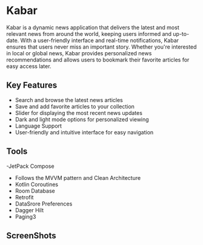 # Kabar

Kabar is a dynamic news application that delivers the latest and most relevant news from around the world, keeping users informed and up-to-date. With a user-friendly interface and real-time notifications, Kabar ensures that users never miss an important story. Whether you're interested in local or global news, Kabar provides personalized news recommendations and allows users to bookmark their favorite articles for easy access later.
## Key Features

- Search and browse the latest news articles
- Save and add favorite articles to your collection
- Slider for displaying the most recent news updates
- Dark and light mode options for personalized viewing
- Language Support 
- User-friendly and intuitive interface for easy navigation

## Tools 

-JetPack Compose
- Follows the MVVM pattern and Clean Architecture
- Kotlin Coroutines
- Room Database 
- Retrofit
- DataSrore Preferences
- Dagger Hilt
- Paging3


## ScreenShots


